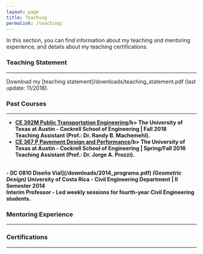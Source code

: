 ```yaml
---
layout: page
title: Teaching
permalink: /teaching/
---
```


In this section, you can find information about my teaching and mentoring experience, and details about my teaching certifications.

### Teaching Statement
___
Download my [teaching statement]/downloads/teaching_statement.pdf (last update: 11/2018).

### Past Courses
___
- <b>[CE 392M Public Transportation Engineering](/downloads/2018_syllabus.pdf)/b> The University of Texas at Austin - Cockrell School of Engineering  | Fall 2018 <br>
Teaching Assistant (Prof.: Dr. Randy B. Machemehl).
- <b>[CE 367 P Pavement Design and Performance](/downloads/2016_syllabus.pdf)/b> The University of Texas at Austin - Cockrell School of Engineering  | Spring/Fall 2016 <br>
Teaching Assistant (Prof.: Dr. Jorge A. Prozzi).
<br>
- <b>[IC 0810 Diseño Vial](/downloads/2014_programa.pdf) <i>(Geometric Design)</i></b> University of Costa Rica - Civil Engineering Department  | II Semester 2014 <br>
Interim Professor - Led weekly sessions for fourth-year Civil Engineering students.
<br>

### Mentoring Experience
___


### Certifications
___
